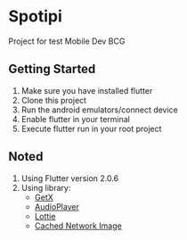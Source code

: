 # Spotipi

Project for test Mobile Dev BCG

## Getting Started
1. Make sure you have installed flutter
2. Clone this project
3. Run the android emulators/connect device
4. Enable flutter in your terminal
5. Execute flutter run in your root project

## Noted
1. Using Flutter version 2.0.6
2. Using library:
    - [GetX](https://pub.dev/packages/get)
    - [AudioPlayer](https://pub.dev/packages/audioplayer)
    - [Lottie](https://pub.dev/packages/lottie)
    - [Cached Network Image](https://pub.dev/packages/cached_network_image)

